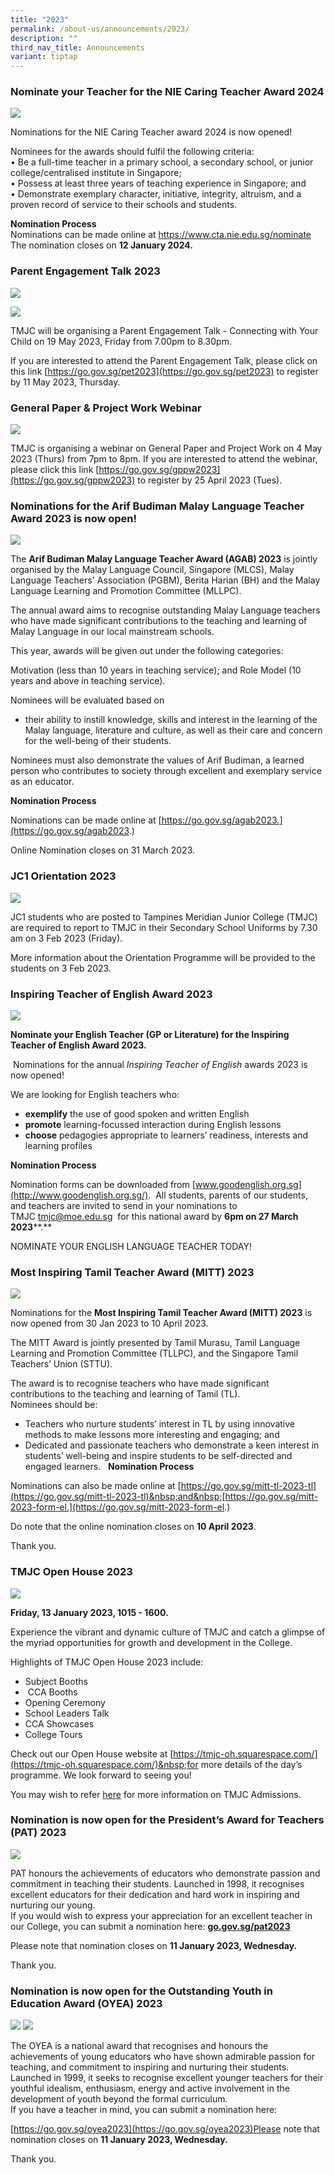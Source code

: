 ```yaml
---
title: "2023"
permalink: /about-us/announcements/2023/
description: ""
third_nav_title: Announcements
variant: tiptap
---
```

### Nominate your Teacher for the NIE Caring Teacher Award 2024

![](/images/Announcements/2023/Term%204/announcement_cta2024.jpg)

Nominations for the NIE Caring Teacher award 2024 is now opened!

Nominees for the awards should fulfil the following criteria:<br>
•	Be a full-time teacher in a primary school, a secondary school, or junior college/centralised institute in Singapore;<br>
•	Possess at least three years of teaching experience in Singapore; and<br>
•	Demonstrate exemplary character, initiative, integrity, altruism, and a proven record of service to their schools and students.

**Nomination Process**<br>
Nominations can be made online at https://www.cta.nie.edu.sg/nominate<br>
The nomination closes on **12 January 2024.**


### Parent Engagement Talk 2023

![](/images/Announcements/2023/Term%202/PET%202023/announcement_pet_01.jpg)

![](/images/Announcements/2023/Term%202/PET%202023/announcement_pet_02.jpg)

TMJC will be organising a Parent Engagement Talk - Connecting with Your Child on 19 May 2023, Friday from 7.00pm to 8.30pm.

If you are interested to attend the Parent Engagement Talk, please click on this link [https://go.gov.sg/pet2023](https://go.gov.sg/pet2023) to register by 11 May 2023, Thursday.

### General Paper &amp; Project Work Webinar

![](/images/Announcements/2023/Term%202/GP%20and%20PW%20Webinar/announcement_gp%20&amp;%20pw%20webinar.jpg)

TMJC is organising a webinar on General Paper and Project Work on 4 May 2023 (Thurs) from 7pm to 8pm. 
If you are interested to attend the webinar, please click this link [https://go.gov.sg/gppw2023](https://go.gov.sg/gppw2023) to register by 25 April 2023 (Tues).

### Nominations for the Arif Budiman Malay Language Teacher Award 2023 is now open!

![](/images/Announcements/2023/Term%201/Arif%20Budiman%20MLL%20Teacher%20Award%202023%20for%20website.png)

The&nbsp;**Arif Budiman Malay Language Teacher Award (AGAB) 2023**&nbsp;is jointly organised by the Malay Language Council, Singapore (MLCS), Malay Language Teachers' Association (PGBM), Berita Harian (BH) and the Malay Language Learning and Promotion Committee (MLLPC).  
  
The annual award aims to recognise outstanding Malay Language teachers who have&nbsp;made significant contributions to the teaching and learning of Malay Language in our local mainstream schools.  
  
This year, awards will be given out under the following categories:

Motivation (less than 10 years in teaching service); and
Role Model (10 years and above in teaching service).  
  
Nominees will be evaluated based on  
*   their ability to instill knowledge, skills and interest in the learning of the Malay language, literature and culture, as well as&nbsp;their care and concern for the well-being of their students.

Nominees must also demonstrate the values of Arif Budiman, a learned person who contributes to society through excellent and exemplary service as an educator.

**Nomination Process**

Nominations can be made online at&nbsp;[https://go.gov.sg/agab2023.](https://go.gov.sg/agab2023.)

Online Nomination closes on 31 March 2023.
### JC1 Orientation 2023

![](/images/Announcements/2023/Term%201/Announcement%20of%20JC1%20Orientation%20on%20Website.jpg)

JC1 students who are posted to Tampines Meridian Junior College (TMJC) are required to report to TMJC in their Secondary School Uniforms by 7.30 am on 3 Feb 2023 (Friday).

More information about the Orientation Programme will be provided to the students on 3 Feb 2023.

### Inspiring Teacher of English Award 2023

![](/images/Announcements/2023/Term%201/Inspiring%20Teacher%20of%20English%20Award%202023%20for%20website.png)

**Nominate your English Teacher (GP or Literature) for the Inspiring Teacher of English Award 2023.**

&nbsp;Nominations for the annual&nbsp;_Inspiring Teacher of English_&nbsp;awards 2023 is now opened!

We are looking for English teachers who:

* **exemplify**&nbsp;the use of good spoken and written English
* **promote**&nbsp;learning-focussed interaction during English lessons
* **choose**&nbsp;pedagogies appropriate to learners’ readiness, interests and learning profiles

**Nomination Process**

Nomination forms can be downloaded from&nbsp;[www.goodenglish.org.sg](http://www.goodenglish.org.sg/). &nbsp;All students, parents of our students, and teachers are invited to send in your nominations to TMJC&nbsp;[tmjc@moe.edu.sg](mailto:tmjc@moe.edu.sg)&nbsp;&nbsp;for this national award by&nbsp;**6pm on 27 March 2023****.**

NOMINATE YOUR ENGLISH LANGUAGE TEACHER TODAY!

### Most Inspiring Tamil Teacher Award (MITT) 2023

![](/images/Announcements/2023/Term%201/Most%20Inspiring%20Tamil%20Teacher%20Award%202023%20for%20website.png)

Nominations for the&nbsp;**Most Inspiring Tamil Teacher Award (MITT) 2023**&nbsp;is now opened from 30 Jan 2023 to 10 April 2023.  
  
The MITT Award is jointly presented by Tamil Murasu, Tamil Language Learning and Promotion Committee (TLLPC), and the Singapore Tamil Teachers’ Union (STTU).  

The award is to recognise teachers who have&nbsp;made significant contributions to the teaching and learning of Tamil (TL).  
Nominees should be:&nbsp;&nbsp;

*   Teachers who nurture students’ interest in TL by using innovative methods to make lessons more interesting and engaging; and&nbsp;
*   Dedicated and passionate teachers who demonstrate a keen interest in students’ well-being and inspire students to be self-directed and engaged learners.&nbsp;&nbsp;
**Nomination Process**

Nominations can also be made online at&nbsp;[https://go.gov.sg/mitt-tl-2023-tl](https://go.gov.sg/mitt-tl-2023-tl)&nbsp;and&nbsp;[https://go.gov.sg/mitt-2023-form-el.](https://go.gov.sg/mitt-2023-form-el.)

Do note that the online nomination closes on&nbsp;**10 April 2023**.

Thank you.

### TMJC Open House 2023

![](/images/Announcements/2023/Term%201/Announcement_TMWonderland.jpeg)

**Friday, 13 January 2023, 1015 - 1600.**

Experience the vibrant and dynamic culture of TMJC and catch a glimpse of the myriad opportunities for growth and development in the College.  
  
Highlights of TMJC Open House 2023 include:

*   Subject Booths
*   &nbsp;CCA Booths
*   Opening Ceremony
*   School Leaders Talk
*   CCA Showcases
*   College Tours  
      
    

Check out our Open House website at&nbsp;[https://tmjc-oh.squarespace.com/](https://tmjc-oh.squarespace.com/)&nbsp;for more details of the day’s programme. We look forward to seeing you!&nbsp;  


You may wish to refer&nbsp;[here](/files/Announcements/2023/Open%20House%20-%20Admission%20Info%202023_updated%2011%20Jan%2023.pdf) for more information on TMJC Admissions.

### Nomination is now open for the President’s Award for Teachers (PAT) 2023

![](/images/Announcements/2023/Term%201/Announcement_PAT_01.jpg)

PAT honours the achievements of educators who demonstrate passion and commitment in teaching their students. Launched in 1998, it recognises excellent educators for their dedication and hard work in inspiring and nurturing our young.  
If you would wish to express your appreciation for an excellent teacher in our College, you can submit a nomination here:&nbsp;[**go.gov.sg/pat2023**](http://go.gov.sg/pat2023)  

  
Please note that nomination closes on&nbsp;**11 January 2023, Wednesday.**

Thank you.

### Nomination is now open for the Outstanding Youth in Education Award (OYEA) 2023

![](/images/Announcements/2023/Term%201/Announcement_OYEA_01.jpg)
![](/images/Announcements/2023/Term%201/Announcement_OYEA_02.jpg)

The OYEA is a national award that recognises and honours the achievements of young educators who have shown admirable passion for teaching, and commitment to inspiring and nurturing their students. Launched in 1999, it seeks to recognise excellent younger teachers for their youthful idealism, enthusiasm, energy and active involvement in the development of youth beyond the formal curriculum.  
If you have a teacher in mind, you can submit a nomination here:&nbsp;

[https://go.gov.sg/oyea2023](https://go.gov.sg/oyea2023)Please note that nomination closes on&nbsp;**11 January 2023, Wednesday.**

Thank you.